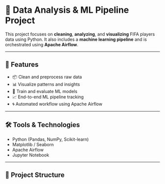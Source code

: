 
# 🎯 Data Analysis & ML Pipeline Project

This project focuses on **cleaning**, **analyzing**, and **visualizing** FIFA players data using Python. It also includes a **machine learning pipeline** and is orchestrated using **Apache Airflow**.

---

## 🚀 Features

- 📦 Clean and preprocess raw data
- 📊 Visualize patterns and insights
- 🤖 Train and evaluate ML models
- 📈 End-to-end ML pipeline tracking
- 🌀 Automated workflow using Apache Airflow

---

## 🛠️ Tools & Technologies

- Python (Pandas, NumPy, Scikit-learn)
- Matplotlib / Seaborn
- Apache Airflow
- Jupyter Notebook

---

## 📂 Project Structure

